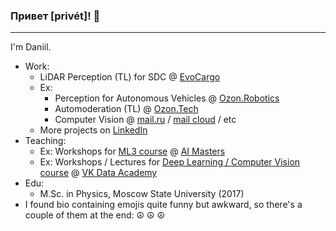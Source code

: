 ### Привет [privét]! 👋
---

I'm Daniil. 

* Work:
  * LiDAR Perception (TL) for SDC @ [EvoCargo](https://evocargo.com)
  * Ex: 
    * Perception for Autonomous Vehicles @ [Ozon.Robotics](https://ozon.dev/)
    * Automoderation (TL) @ [Ozon.Tech](https://ozon.dev/)
    * Computer Vision @ [mail.ru](https://mail.ru/) / [mail cloud](https://cloud.mail.ru) / etc
  * More projects on [LinkedIn](https://www.linkedin.com/in/lysukhin/)
* Teaching:
  * Ex: Workshops for [ML3 course](https://github.com/lysukhin/ai-masters-ml3-seminars) @ [AI Masters](https://aimasters.ru/ml3)
  * Ex: Workshops / Lectures for [Deep Learning / Computer Vision course](https://github.com/lysukhin/vk-academy-dl-cv) @ [VK Data Academy](https://data.vk.company/)
* Edu:
  * M.Sc. in Physics, Moscow State University (2017)
* I found bio containing emojis quite funny but awkward, so there's a couple of them at the end: ☮️ ☮️ ☮️
